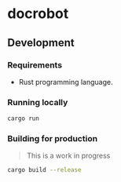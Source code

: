 # docrobot

## Development

### Requirements

- Rust programming language.

### Running locally

```bash
cargo run 
```

### Building for production

> This is a work in progress

```bash
cargo build --release
```